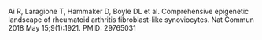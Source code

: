 Ai R, Laragione T, Hammaker D, Boyle DL et al. Comprehensive epigenetic landscape of rheumatoid arthritis fibroblast-like synoviocytes. Nat Commun 2018 May 15;9(1):1921. PMID: 29765031
